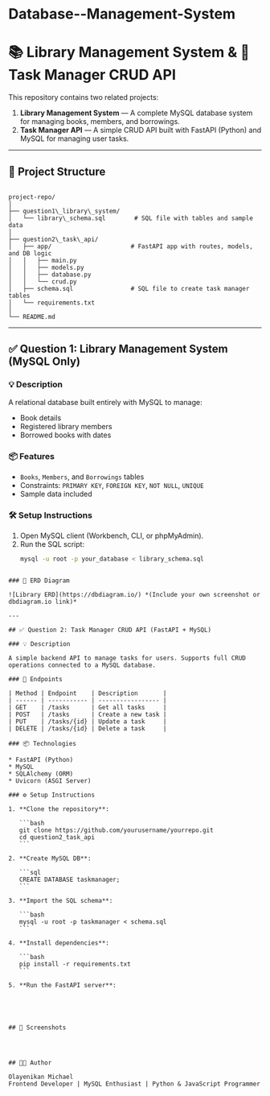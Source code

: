 # Database--Management-System



# 📚 Library Management System & 📝 Task Manager CRUD API

This repository contains two related projects:

1. **Library Management System** — A complete MySQL database system for managing books, members, and borrowings.
2. **Task Manager API** — A simple CRUD API built with FastAPI (Python) and MySQL for managing user tasks.

---

## 📁 Project Structure

```

project-repo/
│
├── question1\_library\_system/
│   └── library\_schema.sql        # SQL file with tables and sample data
│
├── question2\_task\_api/
│   ├── app/                      # FastAPI app with routes, models, and DB logic
│   │   ├── main.py
│   │   ├── models.py
│   │   ├── database.py
│   │   └── crud.py
│   ├── schema.sql                # SQL file to create task manager tables
│   └── requirements.txt
│
└── README.md

````

---

## ✅ Question 1: Library Management System (MySQL Only)

### 💡 Description
A relational database built entirely with MySQL to manage:
- Book details
- Registered library members
- Borrowed books with dates

### 📦 Features
- `Books`, `Members`, and `Borrowings` tables
- Constraints: `PRIMARY KEY`, `FOREIGN KEY`, `NOT NULL`, `UNIQUE`
- Sample data included

### 🛠️ Setup Instructions
1. Open MySQL client (Workbench, CLI, or phpMyAdmin).
2. Run the SQL script:
   ```bash
   mysql -u root -p your_database < library_schema.sql
````

### 🧩 ERD Diagram

![Library ERD](https://dbdiagram.io/) *(Include your own screenshot or dbdiagram.io link)*

---

## ✅ Question 2: Task Manager CRUD API (FastAPI + MySQL)

### 💡 Description

A simple backend API to manage tasks for users. Supports full CRUD operations connected to a MySQL database.

### 🧪 Endpoints

| Method | Endpoint    | Description       |
| ------ | ----------- | ----------------- |
| GET    | /tasks      | Get all tasks     |
| POST   | /tasks      | Create a new task |
| PUT    | /tasks/{id} | Update a task     |
| DELETE | /tasks/{id} | Delete a task     |

### 📦 Technologies

* FastAPI (Python)
* MySQL
* SQLAlchemy (ORM)
* Uvicorn (ASGI Server)

### ⚙️ Setup Instructions

1. **Clone the repository**:

   ```bash
   git clone https://github.com/yourusername/yourrepo.git
   cd question2_task_api
   ```

2. **Create MySQL DB**:

   ```sql
   CREATE DATABASE taskmanager;
   ```

3. **Import the SQL schema**:

   ```bash
   mysql -u root -p taskmanager < schema.sql
   ```

4. **Install dependencies**:

   ```bash
   pip install -r requirements.txt
   ```

5. **Run the FastAPI server**:

   



## 📸 Screenshots




## 👨‍💻 Author

Olayenikan Michael
Frontend Developer | MySQL Enthusiast | Python & JavaScript Programmer



